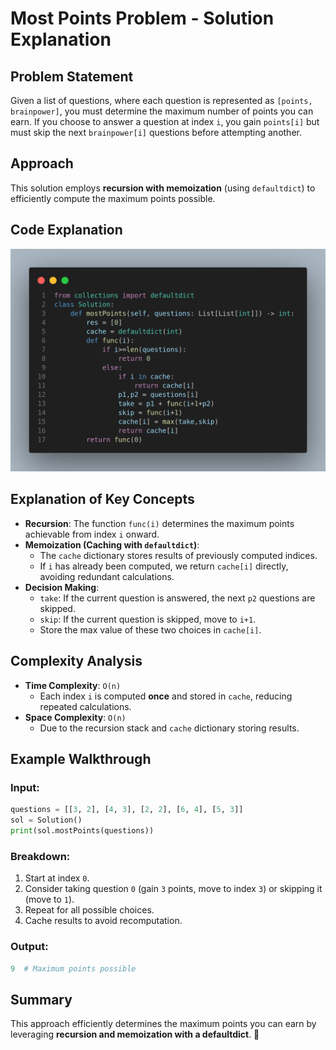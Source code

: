 # Most Points Problem - Solution Explanation

## Problem Statement
Given a list of questions, where each question is represented as `[points, brainpower]`, you must determine the maximum number of points you can earn. If you choose to answer a question at index `i`, you gain `points[i]` but must skip the next `brainpower[i]` questions before attempting another.

## Approach
This solution employs **recursion with memoization** (using `defaultdict`) to efficiently compute the maximum points possible.

## Code Explanation
<p align="center">
  <img src="image.png" alt="Code Implementation">
</p> 

## Explanation of Key Concepts
- **Recursion**: The function `func(i)` determines the maximum points achievable from index `i` onward.
- **Memoization (Caching with `defaultdict`)**:
  - The `cache` dictionary stores results of previously computed indices.
  - If `i` has already been computed, we return `cache[i]` directly, avoiding redundant calculations.
- **Decision Making**:
  - `take`: If the current question is answered, the next `p2` questions are skipped.
  - `skip`: If the current question is skipped, move to `i+1`.
  - Store the max value of these two choices in `cache[i]`.

## Complexity Analysis
- **Time Complexity**: `O(n)`
  - Each index `i` is computed **once** and stored in `cache`, reducing repeated calculations.
- **Space Complexity**: `O(n)`
  - Due to the recursion stack and `cache` dictionary storing results.

## Example Walkthrough
### **Input**:
```python
questions = [[3, 2], [4, 3], [2, 2], [6, 4], [5, 3]]
sol = Solution()
print(sol.mostPoints(questions))
```
### **Breakdown**:
1. Start at index `0`.
2. Consider taking question `0` (gain `3` points, move to index `3`) or skipping it (move to `1`).
3. Repeat for all possible choices.
4. Cache results to avoid recomputation.

### **Output**:
```python
9  # Maximum points possible
```

## Summary
This approach efficiently determines the maximum points you can earn by leveraging **recursion and memoization with a defaultdict**. 🚀
